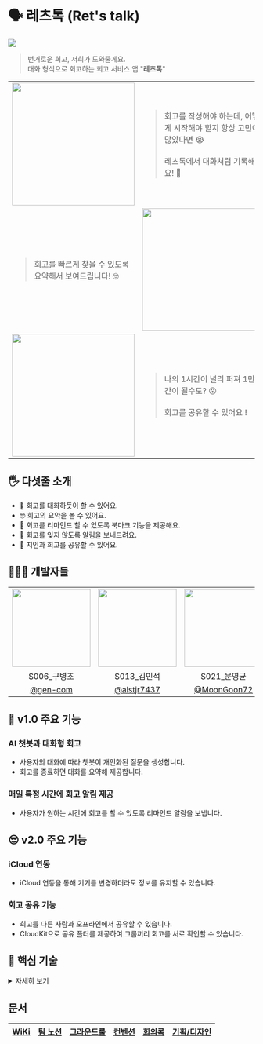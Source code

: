 # 🗣️ 레츠톡 (Ret's talk)

<img src="https://github.com/user-attachments/assets/27bd7c3b-1cbb-4271-9069-c885d425b192"/>

> 번거로운 회고, 저희가 도와줄게요. </br>
> 대화 형식으로 회고하는 회고 서비스 앱 "**레츠톡**"

<table>
<tr>
    <td align="center"><img src="https://github.com/user-attachments/assets/ec4cd9f3-c820-4ccf-a464-0657fd7cb340" width="250"/></td>
    <td align="leading"><blockquote>회고를 작성해야 하는데, 어떻게 시작해야 할지 항상 고민이 많았다면 😭 </br></br> 레츠톡에서 대화처럼 기록해봐요! 🤩</blockquote></td>
</tr>
<tr>
    <td align="leading"><blockquote>회고를 빠르게 찾을 수 있도록 요약해서 보여드립니다! 🤓</blockquote></td>
    <td align="center"><img src="https://github.com/user-attachments/assets/b0d17968-78bc-4d71-9edc-431877a0c02f" width="250"/></td>
</tr>
<tr>
    <td align="center"><img src="https://github.com/user-attachments/assets/10e7ba9e-4563-4057-8665-fb0ff4e0f056" width="250"/></td>
    <td align="leading"><blockquote>나의 1시간이 널리 퍼져 1만 시간이 될수도? 😮 </br></br> 회고를 공유할 수 있어요 ! </blockquote></td>
</tr>
</table>

## 🖐️ 다섯줄 소개

- 💬 회고를 대화하듯이 할 수 있어요.
- 🤓 회고의 요약을 볼 수 있어요.
- 🤔 회고를 리마인드 할 수 있도록 북마크 기능을 제공해요.
- 📳 회고를 잊지 않도록 알림을 보내드려요.
- 🤝 지인과 회고를 공유할 수 있어요.

## 🧑🏻‍💻 개발자들

<table>
<tr>
    <td align="center"><img src="https://github.com/gen-com.png" width="160"></td>
    <td align="center"><img src="https://github.com/alstjr7437.png" width="160"></td>
    <td align="center"><img src="https://github.com/MoonGoon72.png" width="160"></td>
    <td align="center"><img src="https://github.com/1win2.png" width="160"></td>
</tr>
<tr>
    <td align="center">S006_구병조</td>
    <td align="center">S013_김민석</td>
    <td align="center">S021_문영균</td>
    <td align="center">S066_조한승</td>
</tr>
<tr>
    <td align="center"><a href="https://github.com/gen-com" target="_blank">@gen-com</a></td>
    <td align="center"><a href="https://github.com/alstjr7437" target="_blank">@alstjr7437</a></td>
    <td align="center"><a href="https://github.com/MoonGoon72" target="_blank">@MoonGoon72</a></td>
    <td align="center"><a href="https://github.com/1win2" target="_blank">@1win2</a></td>
</tr>
</table>

## 🙌 v1.0 주요 기능

### AI 챗봇과 대화형 회고

- 사용자의 대화에 따라 챗봇이 개인화된 질문을 생성합니다.
- 회고를 종료하면 대화를 요약해 제공합니다.

### 매일 특정 시간에 회고 알림 제공

- 사용자가 원하는 시간에 회고를 할 수 있도록 리마인드 알람을 보냅니다.

## 😎 v2.0 주요 기능

### iCloud 연동

- iCloud 연동을 통해 기기를 변경하더라도 정보를 유지할 수 있습니다.

### 회고 공유 기능

- 회고를 다른 사람과 오프라인에서 공유할 수 있습니다.
- CloudKit으로 공유 폴더를 제공하여 그룹끼리 회고를 서로 확인할 수 있습니다.

## 💾 핵심 기술

<details>
<summary>자세히 보기</summary>

### Core Data

- 데이터의 **영구 저장**을 위해서 `Core Data`를 사용합니다.
- `Core Data`는 데이터를 객체 모델링할 수 있게 해주는 동시에, 관계형 데이터베이스처럼 데이터 간의 관계를 설정하고 관리할 수 있습니다.
- `Core Data`는 `iCloud`와 연동하여 여러 기기 간 데이터 동기화를 지원합니다. 이를 통해 사용자가 동일한 데이터를 다양한 Apple 기기에서 접근하고 수정할 수 있습니다.

### Network

- URL Loding System을 활용하여 프로젝트에 적합한 네트워크 도구를 직접 만듭니다.

### AI (Naver Clova Studio)

- 회고를 쉽게 하기 위해서 누군가와의 대화의 형식을 채택합니다. 지정된 형식보다는 `챗봇AI`를 통해 개인화된 질문을 주고 받을 수 있도록 합니다.
- 숏폼의 시대를 반영해, 긴 대화 회고를 `요약`해서 빠르게 읽고 찾을 수 있도록 합니다.

### UIKit + SwiftUI

- `SwiftUI`는 구조체와 함수형 프로그래밍 방식으로 좋은 성능과 안정성, 그리고 간결성을 가집니다. 하지만 아직까지 `UIKit`을 완전히 대체하지 못하기에, `UIKit`을 기반으로 두고 선택적으로 `SwiftUI`를 도입하도록 합니다.
    - 테이블뷰 셀 같은 화면을 간단하게 그리기 위해 `SwiftUI`를 일부 사용합니다.

### Swift Concurrency

- 기존 동시성 코드는 콜백을 활용해 제어 흐름이 여기저기 갈 수 있어 읽기 쉽지 않았으나, `Swift Concurrency`는 구조화된 제어 흐름으로 순서대로 나열되고 중첩될 수 있어 코드를 **위에서 아래로 직관적으로 읽을 수 있습니다**.
- DispatchQueue를 통한 멀티 스레드 프로그래밍은 스레드의 생성을 야기하며, 많은 양의 스레드가 생성되면 과한 문맥 교환을 초래해서 오히려 성능을 떨어뜨릴 수 있습니다. 이에 비해 `Swift Concurrency`는 스레드의 수를 코어의 수만큼으로 유지하고 가벼운 continuation 객체를 교환하기에 **성능적 이점을 얻으려 합니다.**

### Combine

- 네트워크 요청, Core Data 변경 사항과 같은 **연속적인 이벤트**를 **구독**하고 **반응**하기 위해 사용합니다.
- 메소드로 메시지를 주고 받으며 변화에 대응하는 방식보다, **관점을 옮겨 데이터의 변화에 대한 흐름을 생성**하고 그와 관련된 로직을 잇는 **반응형 프로그래밍**을 활용하려 합니다.

### Multipeer Connectivity

- 근처 지인들과 **오프라인**에서의 회고를 **공유**하기 위해 `Multipeer Connectivity`를 사용합니다.

### CloudKit

- 공유하는 데이터가 사진과 같이 **큰 데이터가 아니므로** `iCloud`에 저장합니다.
- `iCloud` 를 동기화하여 하나의 계정으로 여러 기기에서 같은 데이터를 사용할 수 있습니다.
- 공유 그룹을 만들어 폴더를 공유하기 위해 사용합니다.

</details>

## 문서

| [WiKi](https://github.com/boostcampwm-2024/iOS01-boostproject/wiki) | [팀 노션](https://level-mole-239.notion.site/129124f2c5a480348bf1d5f4b1a4b5b7?pvs=4) | [그라운드룰](https://github.com/boostcampwm-2024/iOS01-boostproject/wiki/%EA%B7%B8%EB%9D%BC%EC%9A%B4%EB%93%9C%EB%A3%B0) | [컨벤션](https://github.com/boostcampwm-2024/iOS01-boostproject/wiki/%EC%BB%A8%EB%B2%A4%EC%85%98) | [회의록](https://level-mole-239.notion.site/129124f2c5a481cebb50e2ec49310ba2?pvs=4) | [기획/디자인](https://www.figma.com/design/zMfreNb94N10uKDHizHXF5/Ret's-Talk?node-id=66-1872&t=C78fv57BD0ACgwct-1) |
| :-----------------------------------------------------------------: | :----------------------------------------------------------------------------------: | :---------------------------------------------------------------------------------------------------------------------: | :-----------------------------------------------------------------------------------------------: | :---------------------------------------------------------------------------------: | :----------------------------------------------------------------------------------------------------------------: |
